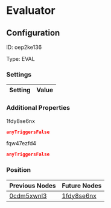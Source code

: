 # Evaluator
## Configuration
ID:  oep2ke136

Type: EVAL 


### Settings
| Setting | Value  |
| :------------------------ | ---------------------------------------- |
 




### Additional Properties
1fdy8se6nx
 ```json 
anyTriggersFalse
```


fqw47ezfd4
 ```json 
anyTriggersFalse
```




### Position
| Previous Nodes | Future Nodes |
| :------------- | ------------ |
| [0cdm5xwnl3](./0cdm5xwnl3.md) | [1fdy8se6nx](./1fdy8se6nx.md) |
